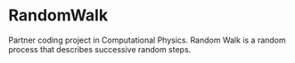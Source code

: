 # RandomWalk
Partner coding project in Computational Physics. Random Walk is a random process that describes successive random steps.
